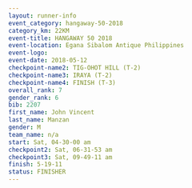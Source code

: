 ```yaml
---
layout: runner-info 
event_category: hangaway-50-2018 
category_km: 22KM 
event-title: HANGAWAY 50 2018 
event-location: Egana Sibalom Antique Philippines 
event-logo: 
event-date: 2018-05-12 
checkpoint-name2: TIG-OHOT HILL (T-2) 
checkpoint-name3: IRAYA (T-2) 
checkpoint-name4: FINISH (T-3) 
overall_rank: 7
gender_rank: 6
bib: 2207
first_name: John Vincent
last_name: Manzan
gender: M
team_name: n/a
start: Sat, 04-30-00 am
checkpoint2: Sat, 06-31-53 am
checkpoint3: Sat, 09-49-11 am
finish: 5-19-11
status: FINISHER
---
```

